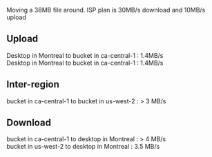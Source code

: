 Moving a 38MB file around.
ISP plan is 30MB/s download and 10MB/s upload

## Upload
Desktop in Montreal to bucket in ca-central-1 : 1.4MB/s  
Desktop in Montreal to bucket in ca-central-1 : 1.4MB/s
## Inter-region
bucket in ca-central-1 to bucket in us-west-2 : > 3 MB/s
## Download
bucket in ca-central-1 to desktop in Montreal : > 4 MB/s  
bucket in us-west-2 to desktop in Montreal : 3.5 MB/s
